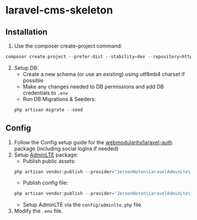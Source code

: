 # laravel-cms-skeleton

## Installation
1. Use the composer create-project command:
```php
composer create-project --prefer-dist --stability=dev --repository=https://toran.webmodularity.com/repo/private/ webmod/laravel-cms-skeleton cms
```
2. Setup DB:
    * Create a new schema (or use an existing) using utf8mb4 charset if possible
    * Make any changes needed to DB permissions and add DB credentials to `.env`
    * Run DB Migrations & Seeders:
    ```php
    php artisan migrate --seed
    ```

## Config
1. Follow the Config setup guide for the [webmodularity/laravel-auth](https://github.com/webmodularity/laravel-auth) package (including social logins if needed)
2. Setup [AdminLTE](https://github.com/jeroennoten/Laravel-AdminLTE) package:
    * Publish public assets:
    ```php
    php artisan vendor:publish --provider="JeroenNoten\LaravelAdminLte\ServiceProvider" --tag=assets
    ````
    * Publish config file:
    ```php
    php artisan vendor:publish --provider="JeroenNoten\LaravelAdminLte\ServiceProvider" --tag=config
    ```
    * Setup AdminLTE via the `config/adminlte.php` file.
3. Modify the `.env` file.

